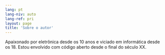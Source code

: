 ```yaml
---
lang: pt
lang-niv: auto
lang-ref: pri
layout: page
title: 'Sobre o autor'
---
```


Apaixonado por eletrônica desde os 10 anos e viciado em informática desde os 18. Estou envolvido com código aberto desde o final do século XX.


